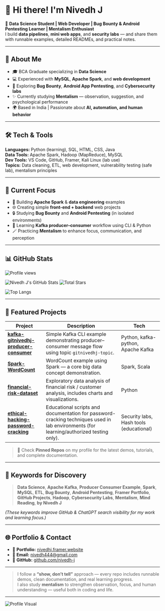 # 👋 Hi there! I'm Nivedh J

🎯 **Data Science Student | Web Developer | Bug Bounty & Android Pentesting Learner | Mentalism Enthusiast**  
I build **data pipelines**, **mini web apps**, and **security labs** — and share them with runnable examples, detailed READMEs, and practical notes.

--- 

## 🚀 About Me
- 🎓 BCA Graduate specializing in **Data Science**  
- 💻 Experienced with **MySQL**, **Apache Spark**, and **web development**
- 🧠 Exploring **Bug Bounty**, **Android App Pentesting**, and **Cybersecurity labs**
- ✨ Currently studying **Mentalism** — observation, suggestion, and psychological performance
- 🌍 Based in India | Passionate about **AI, automation, and human behavior**

---

## 🛠️ Tech & Tools
**Languages:** Python (learning), SQL, HTML, CSS, Java  
**Data Tools:** Apache Spark, Hadoop (MapReduce), MySQL  
**Dev Tools:** VS Code, GitHub, Framer, Kali Linux (lab use)  
**Topics:** Data cleaning, ETL, web development, vulnerability testing (safe lab), mentalism principles

---

## 🔭 Current Focus
- 📘 Building **Apache Spark** & **data engineering** examples  
- 🌐 Creating simple **front-end + backend** web projects  
- 🔒 Studying **Bug Bounty** and **Android Pentesting** (in isolated environments)  
- 🧩 Learning **Kafka producer–consumer** workflow using CLI & Python  
- 🪄 Practicing **Mentalism** to enhance focus, communication, and perception

---

## 📊 GitHub Stats

![Profile views](https://komarev.com/ghpvc/?username=nivedh-j&label=Profile%20views%20since%20Sept%202025&color=blue&style=flat)

![Nivedh J's GitHub Stats](https://github-readme-stats.vercel.app/api?username=nivedh-j&show_icons=true&theme=tokyonight&count_private=true)
![Total Stars](https://img.shields.io/badge/Total_Stars-37-yellow?style=flat-square)




![Top Langs](https://github-readme-stats.vercel.app/api/top-langs/?username=nivedh-j&layout=compact&theme=tokyonight)

---

## 🚀 Featured Projects
| Project | Description | Tech |
|----------|--------------|------|
| [**kafka-gitnivedhj-producer-consumer**](https://github.com/nivedh-j/kafka-gitnivedhj-producer-consumer) | Simple Kafka CLI example demonstrating producer–consumer message flow using topic `gitnivedhj-topic`. | Python, kafka-python, Apache Kafka |
| [**Spark-WordCount**](https://github.com/nivedh-j/Spark-WordCount) | WordCount example using Spark — a core big data concept demonstration. | Spark, Scala |
| [**financial-risk-dataset**](https://github.com/nivedh-j/financial-risk-dataset) | Exploratory data analysis of financial risk / customer analysis, includes charts and visualizations. | Python |
| [**ethical-hacking-password-cracking**](https://github.com/nivedh-j/ethical-hacking-password-cracking) | Educational scripts and documentation for password-cracking techniques used in lab environments (for learning/authorized testing only). | Security labs, Hash tools (educational) |


> 📌 Check **Pinned Repos** on my profile for the latest demos, tutorials, and complete documentation.

---

## 🧠 Keywords for Discovery
> **Data Science**, **Apache Kafka**, **Producer Consumer Example**, **Spark**, **MySQL**, **ETL**, **Bug Bounty**, **Android Pentesting**, **Framer Portfolio**, **GitHub Projects**, **Hadoop**, **Cybersecurity Labs**, **Mentalism**, **Mind Reading**, **by Nivedh J**

*(These keywords improve GitHub & ChatGPT search visibility for my work and learning focus.)*

---

## 🌐 Portfolio & Contact
- 🔗 **Portfolio:** [nivedhj.framer.website](https://nivedhj.framer.website/)  
- 📧 **Email:** nivedh444@gmail.com  
- 🐙 **GitHub:** [github.com/nivedh-j](https://github.com/nivedh-j)  

---

> I follow a **“show, don’t tell”** approach — every repo includes runnable demos, clean documentation, and real learning progress.  
> I also study **mentalism** to strengthen observation, focus, and human understanding — useful both in coding and life.

---

![Profile Visual](archipics.gif)
